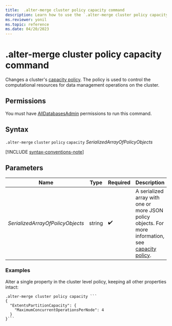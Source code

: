 ```yaml
---
title:  .alter-merge cluster policy capacity command
description: Learn how to use the `.alter-merge cluster policy capacity` command to turn on or turn off a cluster's capacity policy.
ms.reviewer: yonil
ms.topic: reference
ms.date: 04/20/2023
---
```

# .alter-merge cluster policy capacity command

Changes a cluster's [capacity policy](capacity-policy.md). The policy is used to control the computational resources for data management operations on the cluster.

## Permissions

You must have [AllDatabasesAdmin](access-control/role-based-access-control.md) permissions to run this command.

## Syntax

`.alter-merge` `cluster` `policy` `capacity` *SerializedArrayOfPolicyObjects*

[!INCLUDE [syntax-conventions-note](../../includes/syntax-conventions-note.md)]

## Parameters

|Name|Type|Required|Description|
|--|--|--|--|
|*SerializedArrayOfPolicyObjects*|string| :heavy_check_mark:|A serialized array with one or more JSON policy objects. For more information, see [capacity policy](capacity-policy.md).|

### Examples

Alter a single property in the cluster level policy, keeping all other properties intact:

```kusto
.alter-merge cluster policy capacity ```
{
  "ExtentsPartitionCapacity": {
    "MaximumConcurrentOperationsPerNode": 4
  }
}```
```
